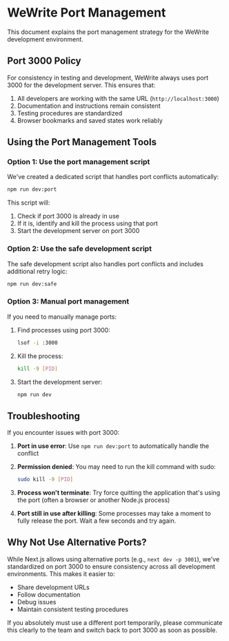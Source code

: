 # WeWrite Port Management

This document explains the port management strategy for the WeWrite development environment.

## Port 3000 Policy

For consistency in testing and development, WeWrite always uses port 3000 for the development server. This ensures that:

1. All developers are working with the same URL (`http://localhost:3000`)
2. Documentation and instructions remain consistent
3. Testing procedures are standardized
4. Browser bookmarks and saved states work reliably

## Using the Port Management Tools

### Option 1: Use the port management script

We've created a dedicated script that handles port conflicts automatically:

```bash
npm run dev:port
```

This script will:
1. Check if port 3000 is already in use
2. If it is, identify and kill the process using that port
3. Start the development server on port 3000

### Option 2: Use the safe development script

The safe development script also handles port conflicts and includes additional retry logic:

```bash
npm run dev:safe
```

### Option 3: Manual port management

If you need to manually manage ports:

1. Find processes using port 3000:
   ```bash
   lsof -i :3000
   ```

2. Kill the process:
   ```bash
   kill -9 [PID]
   ```

3. Start the development server:
   ```bash
   npm run dev
   ```

## Troubleshooting

If you encounter issues with port 3000:

1. **Port in use error**: Use `npm run dev:port` to automatically handle the conflict

2. **Permission denied**: You may need to run the kill command with sudo:
   ```bash
   sudo kill -9 [PID]
   ```

3. **Process won't terminate**: Try force quitting the application that's using the port (often a browser or another Node.js process)

4. **Port still in use after killing**: Some processes may take a moment to fully release the port. Wait a few seconds and try again.

## Why Not Use Alternative Ports?

While Next.js allows using alternative ports (e.g., `next dev -p 3001`), we've standardized on port 3000 to ensure consistency across all development environments. This makes it easier to:

- Share development URLs
- Follow documentation
- Debug issues
- Maintain consistent testing procedures

If you absolutely must use a different port temporarily, please communicate this clearly to the team and switch back to port 3000 as soon as possible.
